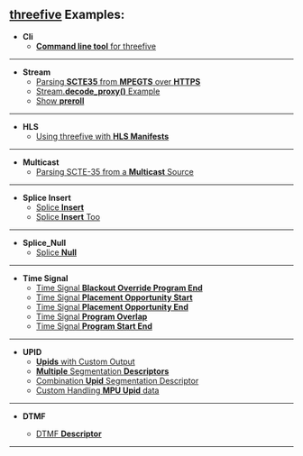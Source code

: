 ## [threefive](https://github.com/futzu/SCTE35-threefive/) Examples:

* __Cli__
  * [__Command line tool__ for threefive](https://github.com/futzu/SCTE35-threefive/blob/master/examples/cli.py)
 ---

 * __Stream__
      * [Parsing __SCTE35__ from __MPEGTS__ over __HTTPS__](https://github.com/futzu/threefive/blob/master/examples/stream/decode_http.py)
      * [Stream.__decode_proxy()__ Example](https://github.com/futzu/SCTE35-threefive/blob/master/examples/stream/decode_proxy.py)
      * [Show __preroll__](https://github.com/futzu/threefive/blob/master/examples/stream/preroll.py)
 ---
 * __HLS__
      * [Using threefive with __HLS Manifests__](https://github.com/futzu/SCTE35-threefive/tree/master/examples/hls)
 ---
 * __Multicast__
      * [Parsing SCTE-35 from a __Multicast__ Source](https://github.com/futzu/SCTE35-threefive/blob/master/examples/multicast/README.txt)
 ---  
 * __Splice Insert__
      * [Splice __Insert__](https://github.com/futzu/SCTE35-threefive/blob/master/examples/spliceinsert/Splice_Insert.py)
      * [Splice __Insert__ Too](https://github.com/futzu/SCTE35-threefive/blob/master/examples/spliceinsert/Splice_Insert_Too.py)
 ---
 * __Splice_Null__
      * [Splice __Null__](https://github.com/futzu/SCTE35-threefive/blob/master/examples/splicenull)  
 ---     
 * __Time Signal__
      * [Time Signal __Blackout Override Program End__](https://github.com/futzu/SCTE35-threefive/blob/master/examples/timesignal/Time_Signal_Blackout_Override_Program_End.py)
      * [Time Signal __Placement Opportunity Start__](https://github.com/futzu/SCTE35-threefive/blob/master/examples/timesignal/Time_Signal-Placement_Opportunity_Start.py)
      * [Time Signal __Placement Opportunity End__](https://github.com/futzu/SCTE35-threefive/blob/master/examples/timesignal/Time_Signal-Placement_Opportunity_End.py)
      * [Time Signal __Program Overlap__ ](https://github.com/futzu/SCTE35-threefive/blob/master/examples/timesignal/Time_Signal-Program_Overlap.py)
      * [Time Signal __Program Start End__](https://github.com/futzu/SCTE35-threefive/blob/master/examples/timesignal/Time_Signal-Program_Start_End.py)
---
 *  __UPID__
       * [__Upids__ with Custom Output](https://github.com/futzu/SCTE35-threefive/blob/master/examples/upid/Upid_Custom_Output.py)
       * [__Multiple__ Segmentation __Descriptors__](https://github.com/futzu/SCTE35-threefive/blob/master/examples/upid/Multi_Upid.py)
       * [Combination __Upid__ Segmentation Descriptor](https://github.com/futzu/SCTE35-threefive/blob/master/examples/upid/Upid_Combo.py)
       * [Custom Handling __MPU Upid__ data](https://github.com/futzu/SCTE35-threefive/blob/master/examples/upid/Custom_Upid_Handling.py)
---
* __DTMF__

     * [DTMF __Descriptor__](https://github.com/futzu/SCTE35-threefive/blob/master/examples/dtmf)
---
